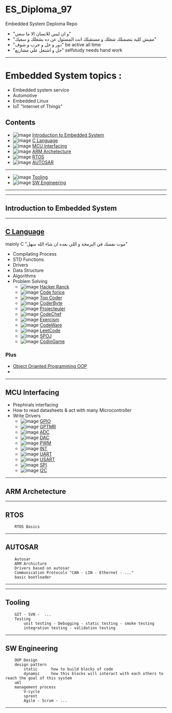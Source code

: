 # ES_Diploma_97
Embedded System Deploma Repo
* "و ان ليس للانسان الا ما سعي"
* "مفيش كلية بتضمنلك شغلك و مستقبلك انت المسئول عن ده بشغلك و سعيك"
* "دور و حل و جرب و شوف" be active all time 
* "حل و اشتغل علي مشاريع" selfstudy needs hand work 
---
# Embedded System topics :
- Embedded system service
- Automotive
- Embedded Linux
- IoT "Internet of Things"

## Contents

- ![image](https://progress-bar.dev/0/?title=_Done__&color=ff0000&width=200) [Introduction to Embedded System](#introduction-to-embedded-system)
- ![image](https://progress-bar.dev/0/?title=Loading&color=ff0000&width=200) [C Language](#c-language)
- ![image](https://progress-bar.dev/0/?title=Loading&color=ff0000&width=200) [MCU Interfacing](#mcu-interfacing)
- ![image](https://progress-bar.dev/0/?title=Loading&color=ff0000&width=200) [ARM Archetecture](#arm-archetecture)
- ![image](https://progress-bar.dev/0/?title=Loading&color=ff0000&width=200) [RTOS](#rtos)
- ![image](https://progress-bar.dev/0/?title=Loading&color=ff0000&width=200) [AUTOSAR](#autosar)
---
- ![image](https://progress-bar.dev/0/?title=Loading&color=ff0000&width=200) [Tooling](#tooling)
- ![image](https://progress-bar.dev/0/?title=Loading&color=ff0000&width=200) [SW Engineering](#sw-engineering)
---

---
## Introduction to Embedded System

---
## [C Language](https://github.com/mohmed-ahmed-01097/C_Examples)
mainly C "موت نفسك في البرمجة و اللي بعده ان شاء الله سهل"
* Compilating Process
* STD Functions
* Drivers
* Data Structure
* Algorithms 
* Problem Solving 
	- ![image](https://progress-bar.dev/0/?scale=100&title=Prob&suffix=&width=100&color=ff00ff) [Hacker Ranck](https://www.hackerrank.com/dashboard)
	- ![image](https://progress-bar.dev/0/?scale=100&title=Prob&suffix=&width=100&color=ff00ff) [Code forice]()
	- ![image](https://progress-bar.dev/0/?scale=100&title=Prob&suffix=&width=100&color=ff00ff) [Top Coder](https://www.topcoder.com/challenges)
	- ![image](https://progress-bar.dev/0/?scale=100&title=Prob&suffix=&width=100&color=ff00ff) [CoderByte](https://www.coderbyte.com/)
	- ![image](https://progress-bar.dev/0/?scale=100&title=Prob&suffix=&width=100&color=ff00ff) [Projecteuler](https://projecteuler.net/)
	- ![image](https://progress-bar.dev/0/?scale=100&title=Prob&suffix=&width=100&color=ff00ff) [CodeChef](https://www.codechef.com/)
	- ![image](https://progress-bar.dev/0/?scale=100&title=Prob&suffix=&width=100&color=ff00ff) [Exercism](https://exercism.org/)
	- ![image](https://progress-bar.dev/0/?scale=100&title=Prob&suffix=&width=100&color=ff00ff) [CodeWare](https://www.codewars.com/)
	- ![image](https://progress-bar.dev/0/?scale=100&title=Prob&suffix=&width=100&color=ff00ff) [LeetCode](https://leetcode.com/)
	- ![image](https://progress-bar.dev/0/?scale=100&title=Prob&suffix=&width=100&color=ff00ff) [SPOJ](https://www.spoj.com/)
	- ![image](https://progress-bar.dev/0/?scale=100&title=Prob&suffix=&width=100&color=ff00ff) [CodinGame](https://www.codingame.com/start)
	
### Plus
- [Object Orianted Programming OOP]()
- 
---
## MCU Interfacing
- Prephirals interfacing
- How to read datasheets & act with many Microcontroller
- Write Drivers
	- ![image](https://progress-bar.dev/0/?title=V1.0) [GPIO](https://github.com/mohmed-ahmed-01097/test_repo/tree/main/test)
	- ![image](https://progress-bar.dev/0/?title=V1.0) [GPTMR](test)
	- ![image](https://progress-bar.dev/0/?title=V1.0) [ADC](test)
	- ![image](https://progress-bar.dev/0/?title=V1.0) [DAC](test)
	- ![image](https://progress-bar.dev/0/?title=V1.0) [PWM](test)
	- ![image](https://progress-bar.dev/0/?title=V1.0) [INT](test)
	- ![image](https://progress-bar.dev/0/?title=V1.0) [UART](test)
	- ![image](https://progress-bar.dev/0/?title=V1.0) [USART](test)
	- ![image](https://progress-bar.dev/0/?title=V1.0) [SPI](test)
	- ![image](https://progress-bar.dev/0/?title=V1.0) [I2C](test)
---

## ARM Archetecture

---
## RTOS
		RTOS Basics
---
## AUTOSAR

		Autosar
		ARM Archicture
		Drivers based on autosar
		Communication Protocols "CAN - LIN - Ethernet - ..."
		basic bootloader

---


---
## Tooling 
		GIT - SVN -  ...
		Testing
			unit testing - Debugging - static testing - smoke testing
			integration testing - validation testing
---
## SW Engineering
		OOP Design
		design pattern
			static		how to build blocks of code
			dynamic		how this blocks will interact with each others to reach the goal of this system
		uml 
		management process 
			V-cycle
			sprent
			Agile - Scrum - ...

---

